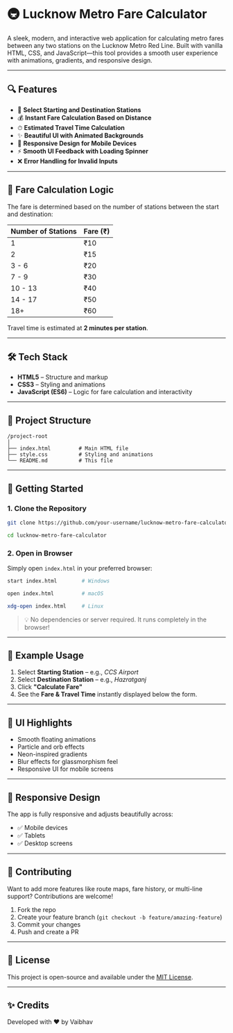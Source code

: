 
# 🚇 Lucknow Metro Fare Calculator

A sleek, modern, and interactive web application for calculating metro fares between any two stations on the Lucknow Metro Red Line. Built with vanilla HTML, CSS, and JavaScript—this tool provides a smooth user experience with animations, gradients, and responsive design.

---

## 🔍 Features

* 🚉 **Select Starting and Destination Stations**
* 💰 **Instant Fare Calculation Based on Distance**
* ⏱ **Estimated Travel Time Calculation**
* ✨ **Beautiful UI with Animated Backgrounds**
* 📱 **Responsive Design for Mobile Devices**
* ⚡ **Smooth UI Feedback with Loading Spinner**
* ❌ **Error Handling for Invalid Inputs**

---

## 🧮 Fare Calculation Logic

The fare is determined based on the number of stations between the start and destination:

| Number of Stations | Fare (₹) |
| ------------------ | -------- |
| 1                  | ₹10      |
| 2                  | ₹15      |
| 3 - 6              | ₹20      |
| 7 - 9              | ₹30      |
| 10 - 13            | ₹40      |
| 14 - 17            | ₹50      |
| 18+                | ₹60      |

Travel time is estimated at **2 minutes per station**.

---

## 🛠️ Tech Stack

* **HTML5** – Structure and markup
* **CSS3** – Styling and animations
* **JavaScript (ES6)** – Logic for fare calculation and interactivity

---

## 📂 Project Structure

```
/project-root
│
├── index.html         # Main HTML file
├── style.css          # Styling and animations
└── README.md          # This file
```

---

## 🚀 Getting Started

### 1. Clone the Repository

```bash
git clone https://github.com/your-username/lucknow-metro-fare-calculator.git
```
```bash
cd lucknow-metro-fare-calculator
```

### 2. Open in Browser

Simply open `index.html` in your preferred browser:

```bash
start index.html        # Windows
```
```bash
open index.html         # macOS
```
```bash
xdg-open index.html     # Linux
```

> 💡 No dependencies or server required. It runs completely in the browser!

---

## 🧪 Example Usage

1. Select **Starting Station** – e.g., *CCS Airport*
2. Select **Destination Station** – e.g., *Hazratganj*
3. Click **"Calculate Fare"**
4. See the **Fare & Travel Time** instantly displayed below the form.

---

## 📸 UI Highlights

* Smooth floating animations
* Particle and orb effects
* Neon-inspired gradients
* Blur effects for glassmorphism feel
* Responsive UI for mobile screens

---

## 📱 Responsive Design

The app is fully responsive and adjusts beautifully across:

* ✅ Mobile devices
* ✅ Tablets
* ✅ Desktop screens

---

## 🙌 Contributing

Want to add more features like route maps, fare history, or multi-line support? Contributions are welcome!

1. Fork the repo
2. Create your feature branch (`git checkout -b feature/amazing-feature`)
3. Commit your changes
4. Push and create a PR

---

## 📄 License

This project is open-source and available under the [MIT License](LICENSE).

---

## ✨ Credits

Developed with ❤️ by Vaibhav

